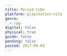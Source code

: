 ```yaml
---
title: Period Cube
platform: playstation-vita
genre:
  - rpg
digital: false
physical: true
guide: false
pending: false
posted: 2017-09-04
---
```


